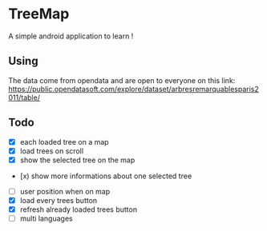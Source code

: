 # TreeMap
A simple android application to learn ! 

## Using
The data come from opendata and are open to everyone on this link:
https://public.opendatasoft.com/explore/dataset/arbresremarquablesparis2011/table/

## Todo
- [x] each loaded tree on a map
- [x] load trees on scroll
- [x] show the selected tree on the map
- [x) show more informations about one selected tree
- [ ] user position when on map
- [x] load every trees button
- [x] refresh already loaded trees button
- [ ] multi languages
